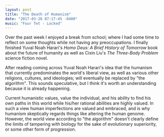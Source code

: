 ```yaml
---
layout: post
title: "The Death of Humanism"
date: "2017-03-26 07:17:45 -0400"
music: "Four Tet - Locked"
---
```


Over the past week I enjoyed a break from school; where I had some time to reflect on some thoughts while not having any preoccupations. I finally finished Yuval Noah Harari's *Homo Deus: A Brief History of Tomorrow* book about the future of humanity as well as Cixin Liu's *The Three-Body Problem* science fiction novel.

After reading coming across Yuval Noah Harari's idea that the humanism that currently predominates the world's liberal view, as well as various other religions, cultures, and ideologies; will eventually be replaced by "the algorithm". This sounds speculative, but I think it's worth an understanding because it is already happening.

Current humanistic values, value the individual, and his ability to find his own paths in this world while his/her rational abilities are highly valued. In such a view human imperfections are valued and embraced, and is why humanism skeptically regards things like altering the human genome. However, the world view according to "the algorithm" doesn't clearly define the limits of tampering with biology for the sake of evolutionary superiority, or some other form of progression.  

